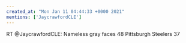 ```yaml
---
created_at: "Mon Jan 11 04:44:33 +0000 2021"
mentions: ['JaycrawfordCLE']
---
```


RT @JaycrawfordCLE: Nameless gray faces   48
Pittsburgh Steelers      37